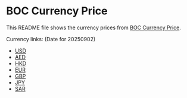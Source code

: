 # BOC Currency Price

This README file shows the currency prices from [BOC Currency Price](https://www.boc.cn/sourcedb/whpj/).

Currency links: (Date for 20250902)

- [USD](https://bocurrencyprice.techina.science/BOC_CURRENCY_PRICE/USD/20250902.json)
- [AED](https://bocurrencyprice.techina.science/BOC_CURRENCY_PRICE/AED/20250902.json)
- [HKD](https://bocurrencyprice.techina.science/BOC_CURRENCY_PRICE/HKD/20250902.json)
- [EUR](https://bocurrencyprice.techina.science/BOC_CURRENCY_PRICE/EUR/20250902.json)
- [GBP](https://bocurrencyprice.techina.science/BOC_CURRENCY_PRICE/GBP/20250902.json)
- [JPY](https://bocurrencyprice.techina.science/BOC_CURRENCY_PRICE/JPY/20250902.json)
- [SAR](https://bocurrencyprice.techina.science/BOC_CURRENCY_PRICE/SAR/20250902.json)
